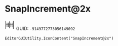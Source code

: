 # SnapIncrement@2x
![](/img/SnapIncrement@2x.png)
GUID: `-9149772773056149092`
```
EditorGUIUtility.IconContent("SnapIncrement@2x")
```
